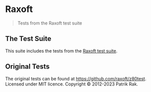 # Raxoft

> Tests from the Raxoft test suite

## The Test Suite

This suite includes the tests from the [Raxoft test suite](https://github.com/raxoft/z80test).

## Original Tests

The original tests can be found at https://github.com/raxoft/z80test. Licensed under MIT licence. Copyright © 2012-2023 Patrik Rak.